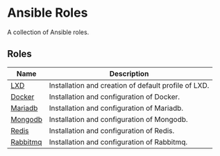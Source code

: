 # Ansible Roles

A collection of Ansible roles.

## Roles

| Name                                                   | Description                                                        |
| -------------------------------------------------------| -------------------------------------------------------------------|
| [LXD](./LXD/README.md)                                 | Installation and creation of default profile of LXD.               |
| [Docker](./Docker/README.md)                           | Installation and configuration of Docker.                          |
| [Mariadb](./Mariadb/README.md)                         | Installation and configuration of Mariadb.                         |
| [Mongodb](./Mongodb/README.md)                         | Installation and configuration of Mongodb.                         |
| [Redis](./Redis/README.md)                             | Installation and configuration of Redis.                           |
| [Rabbitmq](./Rabbitmq/README.md)                       | Installation and configuration of Rabbitmq.                        |
